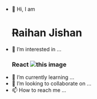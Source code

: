 - 👋 Hi, I am <h1><s>R</s>aihan <b style="#2dbf64;">J</b>ishan</h1>
- 👀 I’m interested in ...<h3>React <img src="https://encrypted-tbn0.gstatic.com/images?q=tbn:ANd9GcRnfqGZq89Dkr2kxAMKcGwVes2gJgGTKxQ5-g&usqp=CAU" alt="this image" /></h3>
- 🌱 I’m currently learning ...
- 💞️ I’m looking to collaborate on ...
- 📫 How to reach me ...

<!---
raihan-jishan/raihan-jishan is a ✨ special ✨ repository because its `README.md` (this file) appears on your GitHub profile.
You can click the Preview link to take a look at your changes.
--->
